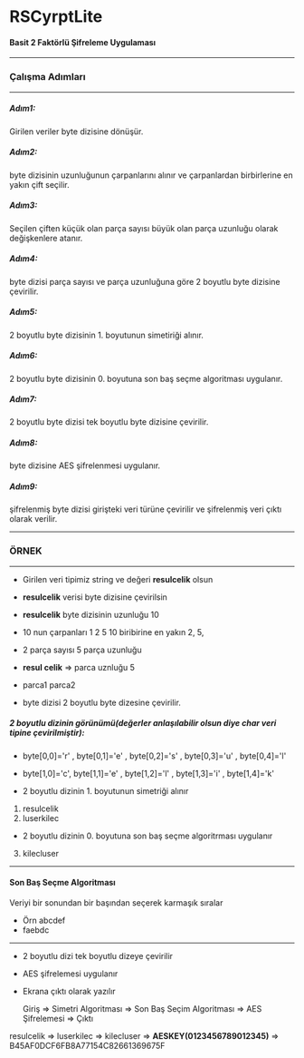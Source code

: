 # RSCyrptLite
#### Basit 2 Faktörlü Şifreleme Uygulaması
------------
### Çalışma Adımları

------------


##### Adım1: 
Girilen veriler byte dizisine dönüşür.
##### Adım2:
byte dizisinin uzunluğunun çarpanlarını alınır ve çarpanlardan birbirlerine en yakın çift seçilir.
##### Adım3:
Seçilen çiften küçük olan parça sayısı büyük olan parça uzunluğu olarak değişkenlere atanır.
##### Adım4:
byte dizisi parça sayısı ve parça uzunluğuna göre 2 boyutlu byte dizisine çevirilir.
##### Adım5:
2 boyutlu byte dizisinin 1. boyutunun simetiriği alınır.
##### Adım6:
2 boyutlu byte dizisinin 0. boyutuna son baş seçme algoritması uygulanır.
##### Adım7:
2 boyutlu byte dizisi tek boyutlu byte dizisine çevirilir.
##### Adım8:
byte dizisine AES şifrelenmesi uygulanır.
##### Adım9:
şifrelenmiş byte dizisi girişteki veri türüne çevirilir ve şifrelenmiş veri çıktı olarak verilir.

------------

### ÖRNEK

------------
- Girilen veri tipimiz string ve değeri **resulcelik** olsun
-  **resulcelik** verisi byte dizisine çevirilsin
-  **resulcelik** byte dizisinin uzunluğu 10
- 10 nun çarpanları 1 2 5 10 biribirine en yakın 2, 5,
-  2 parça sayısı 5 parça uzunluğu


- **resul  celik** => parca uznluğu 5
- parca1  parca2
- byte dizisi 2 boyutlu byte dizesine çevirilir.
##### 2 boyutlu dizinin görünümü(*değerler anlaşılabilir olsun diye char veri tipine çevirilmiştir*):
- byte[0,0]='r' , byte[0,1]='e' , byte[0,2]='s' , byte[0,3]='u' , byte[0,4]='l'
- byte[1,0]='c', byte[1,1]='e' , byte[1,2]='l'  , byte[1,3]='i'  , byte[1,4]='k'

- 2 boyutlu dizinin 1. boyutunun simetriği alınır
1.  resulcelik
2.  luserkilec

- 2 boyutlu dizinin 0. boyutuna son baş seçme algoritrması uygulanır
3.  kilecluser
------------
#### Son Baş Seçme Algoritması
Veriyi bir sonundan bir başından seçerek karmaşık sıralar
- Örn abcdef
-   faebdc
------------
- 2 boyutlu dizi tek boyutlu dizeye çevirilir
- AES şifrelemesi uygulanır
- Ekrana çıktı olarak yazılır




   Giriş    =>  Simetri Algoritması => Son Baş Seçim Algoritması   =>        AES Şifrelemesi        =>             Çıktı
   
 resulcelik =>      luserkilec     =>        kilecluser            =>  **AESKEY(0123456789012345)** => B45AF0DCF6FB8A77154C82661369675F

